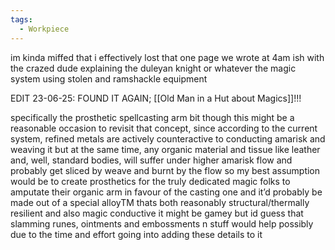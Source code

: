 ```yaml
---
tags:
  - Workpiece
---
```

im kinda miffed that i effectively lost that one page we wrote at 4am ish with the crazed dude explaining the duleyan knight or whatever the magic system using stolen and ramshackle equipment

EDIT 23-06-25: FOUND IT AGAIN; [[Old Man in a Hut about Magics]]!!!

specifically the prosthetic spellcasting arm bit
though this might be a reasonable occasion to revisit that concept, since according to the current system, refined metals are actively counteractive to conducting amarisk and weaving it
but at the same time, any organic material and tissue like leather and, well, standard bodies, will suffer under higher amarisk flow and probably get sliced by weave and burnt by the flow
so my best assumption would be to create prosthetics for the truly dedicated magic folks to amputate their organic arm in favour of the casting one
and it’d probably be made out of a special alloyTM thats both reasonably structural/thermally resilient and also magic conductive
it might be gamey but id guess that slamming runes, ointments and embossments n stuff would help
	possibly due to the time and effort going into adding these details to it